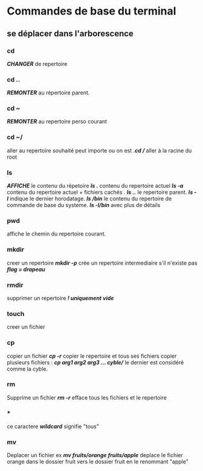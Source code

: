 # Commandes de base du terminal  
## se déplacer dans l'arborescence  

### cd  
***CHANGER*** de repertoire 
### cd ..
***REMONTER*** au répertoire parent.
### cd ~
***REMONTER*** au repertoire perso courant 
### cd ~/ 
aller au repertoire souhaité peut importe ou on est .***cd /*** aller à la racine du root 
### ls 
***AFFICHE*** le contenu du répetoire 
***ls .*** contenu du repertoire actuel 
***ls -a*** contenu du repertoire actuel + fichiers cachés .
***ls ..*** le repertoire parent.
***ls -l*** indique le dernier horodatage.
***ls /bin*** le contenu du repertoire de commande de base du systeme. ***ls -l/bin*** avec plus de détails 
### pwd 
affiche le chemin du repertoire courant.
### mkdir
creer un repertoire ***mkdir -p*** crée un repertoire intermediaire s'il n'existe pas ***flag = drapeau***
### rmdir
supprimer un repertoire ***! uniquement vide*** 
### touch 
creer un fichier 
### cp 
copier un fichier ***cp -r*** copier le repertoire et tous ses fichiers 
copier plusieurs fichiers : ***cp arg1 arg2 arg3 ... cyble/*** le dernier est considéré comme la cyble.
### rm 
Supprime un fichier ***rm -r*** efface tous les fichiers et le repertoire 
### * 
ce caractere ***wildcard*** signifie "tous" 
### mv 
Deplacer un fichier ex ***mv fruits/orange fruits/apple*** deplace le fichier orange dans le dossier fruit vers le dossier fruit en le renommant "apple" 





